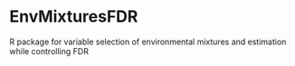 # EnvMixturesFDR
R package for variable selection of environmental mixtures and estimation while controlling FDR

